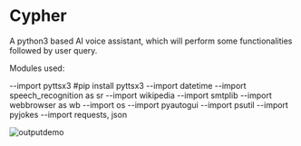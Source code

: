 # Cypher
A python3 based AI voice assistant, which will perform some functionalities followed by user query.

Modules used:

--import pyttsx3  #pip install pyttsx3
--import datetime
--import speech_recognition as sr
--import wikipedia
--import smtplib
--import webbrowser as wb
--import os
--import pyautogui
--import psutil
--import pyjokes
--import requests, json

![outputdemo](https://user-images.githubusercontent.com/106296345/191102853-206fa4a8-711b-4cf8-aa9a-dc2b6aada6f1.png)

